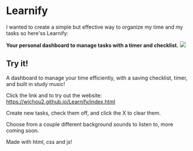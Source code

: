 # Learnify

I wanted to create a simple but effective way to organize my time and my tasks so here'ss Learnify:

<b>Your personal dashboard to manage tasks with a timer and checklist.</b>
<img src="Demoimage.png"></img>

## Try it!

A dashboard to manage your time efficiently, with a saving checklist, timer, and built in study music!

Click the link and to try out the website: <a>https://wjchou2.github.io/Learnify/index.html</a>

Create new tasks, check them off, and click the X to clear them.

Choose from a couple different background sounds to listen to, more coming soon.

Made with html, css and js!
